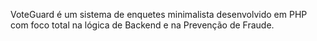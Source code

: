 VoteGuard é um sistema de enquetes minimalista desenvolvido em PHP com foco total na lógica de Backend e na Prevenção de Fraude.

